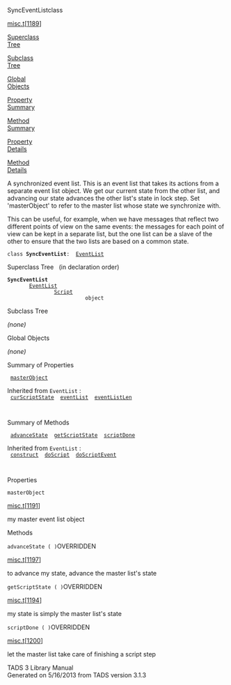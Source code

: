 <span class="title">SyncEventList</span><span class="type">class</span>

[misc.t](../file/misc.t.html)\[[1189](../source/misc.t.html#1189)\]

[Superclass  
Tree](#_SuperClassTree_)

[Subclass  
Tree](#_SubClassTree_)

[Global  
Objects](#_ObjectSummary_)

[Property  
Summary](#_PropSummary_)

[Method  
Summary](#_MethodSummary_)

[Property  
Details](#_Properties_)

[Method  
Details](#_Methods_)

<div class="fdesc">

A synchronized event list. This is an event list that takes its actions
from a separate event list object. We get our current state from the
other list, and advancing our state advances the other list's state in
lock step. Set 'masterObject' to refer to the master list whose state we
synchronize with.

This can be useful, for example, when we have messages that reflect two
different points of view on the same events: the messages for each point
of view can be kept in a separate list, but the one list can be a slave
of the other to ensure that the two lists are based on a common state.

`class `**`SyncEventList`**` :   `[`EventList`](../object/EventList.html)

</div>

<span id="_SuperClassTree_"></span>

<div class="mjhd">

<span class="hdln">Superclass Tree</span>   (in declaration order)

</div>

**`SyncEventList`**  
`         `[`EventList`](../object/EventList.html)  
`                 `[`Script`](../object/Script.html)  
`                         object`  
<span id="_SubClassTree_"></span>

<div class="mjhd">

<span class="hdln">Subclass Tree</span>  

</div>

*(none)* <span id="_ObjectSummary_"></span>

<div class="mjhd">

<span class="hdln">Global Objects</span>  

</div>

*(none)* <span id="_PropSummary_"></span>

<div class="mjhd">

<span class="hdln">Summary of Properties</span>  

</div>

` `[`masterObject`](#masterObject)`  `

Inherited from `EventList` :  
` `[`curScriptState`](../object/EventList.html#curScriptState)`  `[`eventList`](../object/EventList.html#eventList)`  `[`eventListLen`](../object/EventList.html#eventListLen)`  `

` `

<span id="_MethodSummary_"></span>

<div class="mjhd">

<span class="hdln">Summary of Methods</span>  

</div>

` `[`advanceState`](#advanceState)`  `[`getScriptState`](#getScriptState)`  `[`scriptDone`](#scriptDone)`  `

Inherited from `EventList` :  
` `[`construct`](../object/EventList.html#construct)`  `[`doScript`](../object/EventList.html#doScript)`  `[`doScriptEvent`](../object/EventList.html#doScriptEvent)`  `

` `

<span id="_Properties_"></span>

<div class="mjhd">

<span class="hdln">Properties</span>  

</div>

<span id="masterObject"></span>

`masterObject`

[misc.t](../file/misc.t.html)\[[1191](../source/misc.t.html#1191)\]

<div class="desc">

my master event list object

</div>

<span id="_Methods_"></span>

<div class="mjhd">

<span class="hdln">Methods</span>  

</div>

<span id="advanceState"></span>

`advanceState ( )`<span class="rem">OVERRIDDEN</span>

[misc.t](../file/misc.t.html)\[[1197](../source/misc.t.html#1197)\]

<div class="desc">

to advance my state, advance the master list's state

</div>

<span id="getScriptState"></span>

`getScriptState ( )`<span class="rem">OVERRIDDEN</span>

[misc.t](../file/misc.t.html)\[[1194](../source/misc.t.html#1194)\]

<div class="desc">

my state is simply the master list's state

</div>

<span id="scriptDone"></span>

`scriptDone ( )`<span class="rem">OVERRIDDEN</span>

[misc.t](../file/misc.t.html)\[[1200](../source/misc.t.html#1200)\]

<div class="desc">

let the master list take care of finishing a script step

</div>

<div class="ftr">

TADS 3 Library Manual  
Generated on 5/16/2013 from TADS version 3.1.3

</div>
